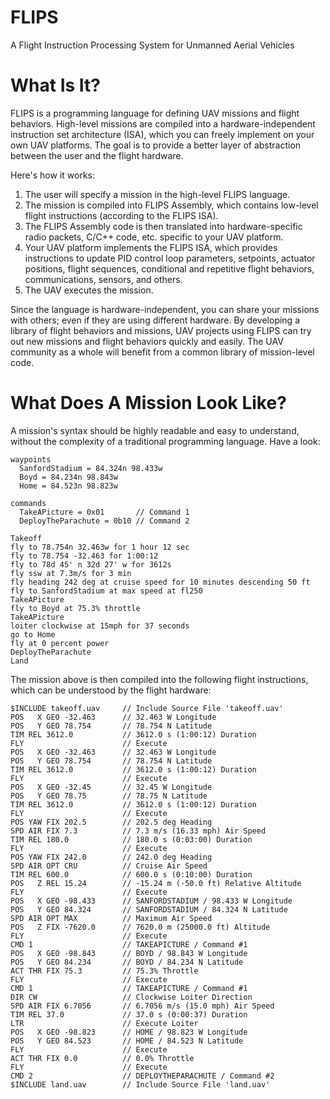 # FLIPS #

A Flight Instruction Processing System for Unmanned Aerial Vehicles

# What Is It? #

FLIPS is a programming language for defining UAV missions and flight behaviors. High-level missions are compiled into a hardware-independent instruction set architecture (ISA), which you can freely implement on your own UAV platforms. The goal is to provide a better layer of abstraction between the user and the flight hardware.

Here's how it works:

  1. The user will specify a mission in the high-level FLIPS language.
  1. The mission is compiled into FLIPS Assembly, which contains low-level flight instructions (according to the FLIPS ISA).
  1. The FLIPS Assembly code is then translated into hardware-specific radio packets, C/C++ code, etc. specific to your UAV platform.
  1. Your UAV platform implements the FLIPS ISA, which provides instructions to update PID control loop parameters, setpoints, actuator positions, flight sequences, conditional and repetitive flight behaviors, communications, sensors, and others.
  1. The UAV executes the mission.

Since the language is hardware-independent, you can share your missions with others; even if they are using different hardware. By developing a library of flight behaviors and missions, UAV projects using FLIPS can try out new missions and flight behaviors quickly and easily. The UAV community as a whole will benefit from a common library of mission-level code.

# What Does A Mission Look Like? #

A mission's syntax should be highly readable and easy to understand, without the complexity of a traditional programming language. Have a look:

```
waypoints
  SanfordStadium = 84.324n 98.433w
  Boyd = 84.234n 98.843w
  Home = 84.523n 98.823w

commands
  TakeAPicture = 0x01       // Command 1
  DeployTheParachute = 0b10 // Command 2

Takeoff
fly to 78.754n 32.463w for 1 hour 12 sec
fly to 78.754 -32.463 for 1:00:12
fly to 78d 45' n 32d 27' w for 3612s
fly ssw at 7.3m/s for 3 min
fly heading 242 deg at cruise speed for 10 minutes descending 50 ft
fly to SanfordStadium at max speed at fl250
TakeAPicture
fly to Boyd at 75.3% throttle
TakeAPicture
loiter clockwise at 15mph for 37 seconds
go to Home
fly at 0 percent power
DeployTheParachute
Land
```

The mission above is then compiled into the following flight instructions, which can be understood by the flight hardware:

```
$INCLUDE takeoff.uav     // Include Source File 'takeoff.uav'
POS   X GEO -32.463      // 32.463 W Longitude
POS   Y GEO 78.754       // 78.754 N Latitude
TIM REL 3612.0           // 3612.0 s (1:00:12) Duration
FLY                      // Execute
POS   X GEO -32.463      // 32.463 W Longitude
POS   Y GEO 78.754       // 78.754 N Latitude
TIM REL 3612.0           // 3612.0 s (1:00:12) Duration
FLY                      // Execute
POS   X GEO -32.45       // 32.45 W Longitude
POS   Y GEO 78.75        // 78.75 N Latitude
TIM REL 3612.0           // 3612.0 s (1:00:12) Duration
FLY                      // Execute
POS YAW FIX 202.5        // 202.5 deg Heading
SPD AIR FIX 7.3          // 7.3 m/s (16.33 mph) Air Speed
TIM REL 180.0            // 180.0 s (0:03:00) Duration
FLY                      // Execute
POS YAW FIX 242.0        // 242.0 deg Heading
SPD AIR OPT CRU          // Cruise Air Speed
TIM REL 600.0            // 600.0 s (0:10:00) Duration
POS   Z REL 15.24        // -15.24 m (-50.0 ft) Relative Altitude
FLY                      // Execute
POS   X GEO -98.433      // SANFORDSTADIUM / 98.433 W Longitude
POS   Y GEO 84.324       // SANFORDSTADIUM / 84.324 N Latitude
SPD AIR OPT MAX          // Maximum Air Speed
POS   Z FIX -7620.0      // 7620.0 m (25000.0 ft) Altitude
FLY                      // Execute
CMD 1                    // TAKEAPICTURE / Command #1
POS   X GEO -98.843      // BOYD / 98.843 W Longitude
POS   Y GEO 84.234       // BOYD / 84.234 N Latitude
ACT THR FIX 75.3         // 75.3% Throttle
FLY                      // Execute
CMD 1                    // TAKEAPICTURE / Command #1
DIR CW                   // Clockwise Loiter Direction
SPD AIR FIX 6.7056       // 6.7056 m/s (15.0 mph) Air Speed
TIM REL 37.0             // 37.0 s (0:00:37) Duration
LTR                      // Execute Loiter
POS   X GEO -98.823      // HOME / 98.823 W Longitude
POS   Y GEO 84.523       // HOME / 84.523 N Latitude
FLY                      // Execute
ACT THR FIX 0.0          // 0.0% Throttle
FLY                      // Execute
CMD 2                    // DEPLOYTHEPARACHUTE / Command #2
$INCLUDE land.uav        // Include Source File 'land.uav'
```